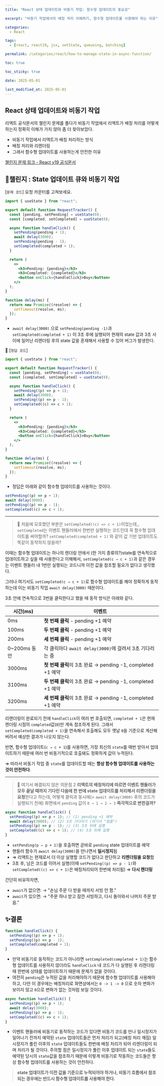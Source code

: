 ```yaml
---
title: "React 상태 업데이트와 비동기 작업: 함수형 업데이트의 중요성"

excerpt: "비동기 작업에서의 배칭 처리 이해하기, 함수형 업데이트를 사용해야 하는 이유"

categories:
  - React

tags:
  - [react, react19, jsx, setState, queueing, batching]

permalink: /categories/react/how-to-manage-state-in-async-function/

toc: true

toc_sticky: true

date: 2025-05-01

last_modified_at: 2025-05-01
---
```


## React 상태 업데이트와 비동기 작업

리액트 공식문서의 챌린지 문제를 풀다가 비동기 작업에서 리액트가 배칭 처리를 어떻게 하는지 정확히 이해가 가지 않아 좀 더 찾아보았다.

- 비동기 작업에서 리액트가 배칭 처리하는 방식
- 배칭 처리와 리렌더링
- 그래서 함수형 업데이트를 사용하는게 안전한 이유

[챌린지 문제 링크 - React v19 공식문서](https://ko.react.dev/learn/queueing-a-series-of-state-updates)

## 🚩챌린지 : State 업데이트 큐와 비동기 작업

[`문제 코드`] 요청 카운터를 고쳐보세요.

```jsx
import { useState } from "react";

export default function RequestTracker() {
  const [pending, setPending] = useState(0);
  const [completed, setCompleted] = useState(0);

  async function handleClick() {
    setPending(pending + 1);
    await delay(3000);
    setPending(pending - 1);
    setCompleted(completed + 1);
  }

  return (
    <>
      <h3>Pending: {pending}</h3>
      <h3>Completed: {completed}</h3>
      <button onClick={handleClick}>Buy</button>
    </>
  );
}

function delay(ms) {
  return new Promise((resolve) => {
    setTimeout(resolve, ms);
  });
}
```

- `await delay(3000)` 으로 `setPending(pending -1)`과 `setCompleted(completed + 1)` 이 3초 후에 실행되어 현재의 state 값과 3초 사이에 일어난 리렌더링 후의 state 값을 혼재해서 사용할 수 있어 버그가 발생한다.

🔽 [`정답 코드`]

```jsx
import { useState } from "react";

export default function RequestTracker() {
  const [pending, setPending] = useState(0);
  const [completed, setCompleted] = useState(0);

  async function handleClick() {
    setPending((p) => p + 1);
    await delay(3000);
    setPending((p) => p - 1);
    setCompleted((c) => c + 1);
  }

  return (
    <>
      <h3>Pending: {pending}</h3>
      <h3>Completed: {completed}</h3>
      <button onClick={handleClick}>Buy</button>
    </>
  );
}

function delay(ms) {
  return new Promise((resolve) => {
    setTimeout(resolve, ms);
  });
}
```

- 정답은 아래와 같이 함수형 업데이트를 사용하는 것이다.

```jsx
setPending((p) => p + 1);
await delay(3000);
setPending((p) => p - 1);
setCompleted((c) => c + 1);
```

---

> 🤔 처음에 모호했던 부분은 `setCompleted((c) => c + 1)`이었는데,, `setCompleted`는 이벤트 핸들러에서 한번만 실행하는 코드인데 꼭 함수형 업데이트를 써야할까? `setCompleted(completed + 1)` 와 같이 값 기반 업데이트도 똑같이 동작하지 않을까?

이때는 함수형 업데이트는 하나의 렌더링 안에서 (한 가지 종류의?)state를 연속적으로 업데이트하고 싶을 때 사용한다고 이해해서, `setCompleted(c ⇒ c + 1)`과 같은 경우는 이벤트 핸들러 내 1번만 실행되는 코드니까 이전 값을 참조할 필요가 없다고 생각했다.

그러나 여기서도 `setCompleted(c ⇒ c + 1)`로 함수형 업데이트를 해야 정확하게 동작하는데 이는 비동기 작업 `await delay(3000)` 때문이다.

3초 안에 연속적으로 3번을 클릭한다고 했을 때 동작 방식은 아래와 같다.

| 시간(ms)     | 이벤트                                                      |
| ------------ | ----------------------------------------------------------- |
| 0ms          | **첫 번째 클릭** - pending +1 예약                          |
| 100ms        | **두 번째 클릭** - pending +1 예약                          |
| 200ms        | **세 번째 클릭** - pending +1 예약                          |
| 0~200ms 동안 | 각 클릭마다 `await delay(3000)`에 걸려서 3초 기다리는 중    |
| 3000ms       | **첫 번째 클릭**의 3초 완료 → pending -1, completed +1 예약 |
| 3100ms       | **두 번째 클릭**의 3초 완료 → pending -1, completed +1 예약 |
| 3200ms       | **세 번째 클릭**의 3초 완료 → pending -1, completed +1 예약 |

리렌더링이 완료되기 전에 `handleClick`이 여러 번 호출되면, `completed + 1`은 현재 렌더링 시점의 `completed`값(`0`)만 계속 참조하게 된다. 그래서 `setCompleted(completed + 1)`을 연속해서 호출해도 모두 옛날 `0`을 기준으로 계산해버려서 예상한 결과가 나오지 않는다.

반면, 함수형 업데이트(`c ⇒ c + 1`)를 사용하면, 가장 최신의 `state`를 매번 받아서 업데이트하기 때문에 여러 번 비동기적으로 호출돼도 정확하게 값이 누적된다.

⇒ 따라서 비동기 작업 중 `state`를 업데이트할 때는 **항상 함수형 업데이트를 사용하는 것이 안전하다**.

---

> 🤔 여기서 해결되지 않은 의문점 2
> **리액트의 배칭처리에 따르면 이벤트 핸들러가 모두 끝날 때까지 기다린 다음에 한 번에 state 업데이트를 처리해서 리렌더링을 요청**한다고 하는데, 어떻게 클릭과 동시에(= `await delay(3000)` 후의 코드가 실행되기 전에) 화면에서 `pending` 값이 `0 → 1 → 2 → 3` **즉각적으로 변한걸까?**

```jsx
async function handleClick() {
  setPending((p) => p + 1); // (1) pending +1 예약
  await delay(3000); // (2) 3초 기다리기 (여기서 "멈춤")
  setPending((p) => p - 1); // (3) 3초 뒤에 실행
  setCompleted((c) => c + 1); // (4) 3초 뒤에 실행
}
```

- `setPending(p ⇒ p + 1)`을 호출하면 곧바로 `pending` state 업데이트를 예약
- 핸들러 함수가 `await delay(3000)`을 만나면서 **일시정지**됨
- ⇒ 리액트는 현재로서 더 이상 실행할 코드가 없다고 판단하고 **리렌더링을 요청**함
- 3초 후, 남은 코드를 이어서 실행(이때 `setPending((p) => p - 1)`와 `setCompleted((c) => c + 1)`은 배칭처리되어 한번에 처리됨) => **다시 렌더링**

간단히 비유하자면,

- `await`가 없으면:
  → "손님 주문 다 받을 때까지 서빙 안 함."
- `await`가 있으면:
  → "주문 하나 받고 잠깐 서빙하고, 다시 돌아와서 나머지 주문 받음."

## ✨결론

```jsx
function handleClick() {
  setPending((p) => p + 1);
  setPending((p) => p - 1);
  setCompleted(completed + 1);
}
```

- 만약 비동기로 동작하는 코드가 아니라면 `setCompleted(completed + 1)`는 함수형 업데이트를 사용하지 않더라도 `handleClick` 내 코드가 다 실행된 후 리렌더링 때 한번에 상태를 업데이트하기 때문에 문제가 없을 것이다.
- 여전히 `pending`은 누적된 값을 처리해야하기 때문에 함수형 업데이트를 사용해야하고, 다만 이 경우에는 배칭처리로 화면상에서는 `0 -> 1 -> 0` 으로 숫자 변화가 보이지 않고 `0`으로 변화가 없는 것처럼 보일 것이다.

```jsx
async function handleClick() {
  setPending((p) => p + 1);
  await delay(3000);
  setPending((p) => p - 1);
  setCompleted((c) => c + 1);
}
```

- 이벤트 핸들러에 비동기로 동작하는 코드가 있다면 비동기 코드를 만나 일시정지가 일어나기 전까지 예약된 `state` 업데이트들은 먼저 처리가 되고(배칭 처리 깨짐) 일시정지가 풀린 이후의 `state` 업데이트들도 한번에 배칭 처리가 되어 리렌더링이 되며 처리가 될 것이다. 주의할 점은 일시정지가 풀린 이후 업데이트 되는 `state`들도 예약된 당시의 `state`값을 참조하기 때문에 이렇게 비동기로 작동하는 코드들은 항상 함수형 업데이트를 사용하는 것이 안전하다.

> **state 업데이트가 이전 값을 기준으로 누적되어야 하거나, 비동기 흐름에서 참조되는 경우에는 반드시 함수형 업데이트를 사용해야 한다.**
